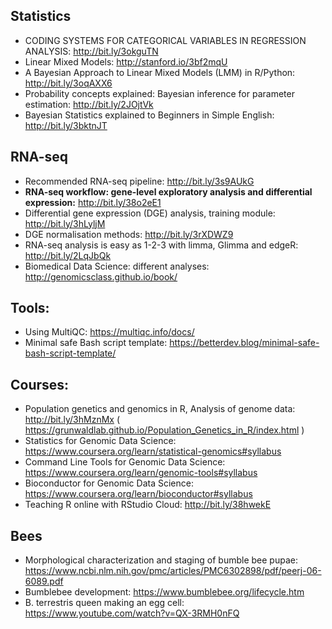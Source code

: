 ## Statistics
* CODING SYSTEMS FOR CATEGORICAL VARIABLES IN REGRESSION ANALYSIS: http://bit.ly/3okguTN
* Linear Mixed Models: http://stanford.io/3bf2mqU
* A Bayesian Approach to Linear Mixed Models (LMM) in R/Python: http://bit.ly/3oqAXX6
* Probability concepts explained: Bayesian inference for parameter estimation: http://bit.ly/2JOjtVk
* Bayesian Statistics explained to Beginners in Simple English: http://bit.ly/3bktnJT

## RNA-seq
* Recommended RNA-seq pipeline: http://bit.ly/3s9AUkG
* **RNA-seq workflow: gene-level exploratory analysis and differential expression:** http://bit.ly/38o2eE1
* Differential gene expression (DGE) analysis, training module: http://bit.ly/3hLyljM
* DGE normalisation methods: http://bit.ly/3rXDWZ9
* RNA-seq analysis is easy as 1-2-3 with limma, Glimma and edgeR: http://bit.ly/2LqJbQk
* Biomedical Data Science: different analyses: http://genomicsclass.github.io/book/

## Tools: 
* Using MultiQC: https://multiqc.info/docs/
* Minimal safe Bash script template: https://betterdev.blog/minimal-safe-bash-script-template/ 

## Courses:
* Population genetics and genomics in R, Analysis of genome data: http://bit.ly/3hMznMx ( https://grunwaldlab.github.io/Population_Genetics_in_R/index.html )
* Statistics for Genomic Data Science: https://www.coursera.org/learn/statistical-genomics#syllabus
* Command Line Tools for Genomic Data Science: https://www.coursera.org/learn/genomic-tools#syllabus
* Bioconductor for Genomic Data Science: https://www.coursera.org/learn/bioconductor#syllabus
* Teaching R online with RStudio Cloud: http://bit.ly/38hwekE

## Bees 
* Morphological characterization and staging of bumble bee pupae: https://www.ncbi.nlm.nih.gov/pmc/articles/PMC6302898/pdf/peerj-06-6089.pdf
* Bumblebee development: https://www.bumblebee.org/lifecycle.htm 
* B. terrestris queen making an egg cell: https://www.youtube.com/watch?v=QX-3RMH0nFQ 
